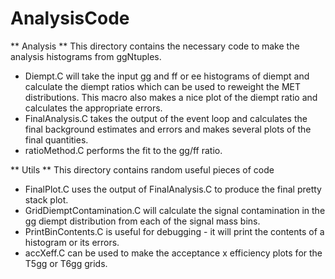 # AnalysisCode

** Analysis **
This directory contains the necessary code to make the analysis histograms from ggNtuples.

* Diempt.C will take the input gg and ff or ee histograms of diempt and calculate the diempt ratios which can be used to reweight the MET distributions. This macro also makes a nice plot of the diempt ratio and calculates the appropriate errors.
* FinalAnalysis.C takes the output of the event loop and calculates the final background estimates and errors and makes several plots of the final quantities.
* ratioMethod.C performs the fit to the gg/ff ratio.


** Utils **
This directory contains random useful pieces of code

* FinalPlot.C uses the output of FinalAnalysis.C to produce the final pretty stack plot.
* GridDiemptContamination.C will calculate the signal contamination in the gg diempt distribution from each of the signal mass bins. 
* PrintBinContents.C is useful for debugging - it will print the contents of a histogram or its errors.
* accXeff.C can be used to make the acceptance x efficiency plots for the T5gg or T6gg grids.
